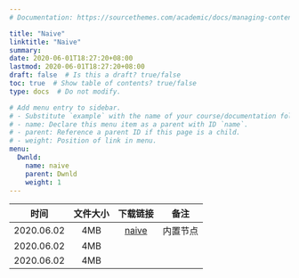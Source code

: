 ```yaml
---
# Documentation: https://sourcethemes.com/academic/docs/managing-content/

title: "Naive"
linktitle: "Naive"
summary:
date: 2020-06-01T18:27:20+08:00
lastmod: 2020-06-01T18:27:20+08:00
draft: false  # Is this a draft? true/false
toc: true  # Show table of contents? true/false
type: docs  # Do not modify.

# Add menu entry to sidebar.
# - Substitute `example` with the name of your course/documentation folder.
# - name: Declare this menu item as a parent with ID `name`.
# - parent: Reference a parent ID if this page is a child.
# - weight: Position of link in menu.
menu:
  Dwnld:
    name: naive
    parent: Dwnld
    weight: 1
---
```


|    时间    	| 文件大小 	|                下载链接                	|   备注   	|
|:----------:	|:--------:	|:--------------------------------------:	|:--------:	|
| 2020.06.02 	|    4MB   	| [naive](/tools/naive/naive20200602.7z) 	| 内置节点 	|
| 2020.06.02 	|    4MB   	|                  []()                  	|          	|
| 2020.06.02 	|    4MB   	|                  []()                  	|          	|